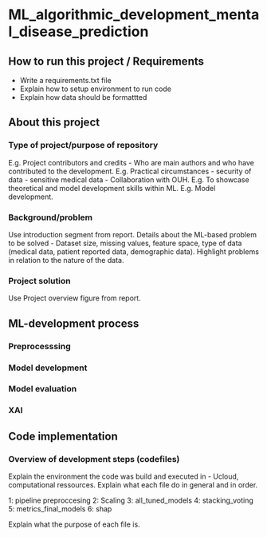 # ML_algorithmic_development_mental_disease_prediction
## How to run this project / Requirements
- Write a requirements.txt file
- Explain how to setup environment to run code
- Explain how data should be formattted

## About this project
### Type of project/purpose of repository
E.g. Project contributors and credits - Who are main authors and who have contributed to the development.
E.g. Practical circumstances - security of data - sensitive medical data - Collaboration with OUH.
E.g. To showcase theoretical and model development skills within ML.
E.g. Model development.
### Background/problem
Use introduction segment from report.
Details about the ML-based problem to be solved - Dataset size, missing values, feature space, type of data (medical data, patient reported data, demographic data).
Highlight problems in relation to the nature of the data.
### Project solution
Use Project overview figure from report.

## ML-development process
### Preprocesssing
### Model development
### Model evaluation
### XAI 

## Code implementation
### Overview of development steps (codefiles)
Explain the environment the code was build and executed in - Ucloud, computational ressources. 
Explain what each file do in general and in order.

1: pipeline preproccesing
2: Scaling
3: all_tuned_models
4: stacking_voting
5: metrics_final_models
6: shap

Explain what the purpose of each file is. 
